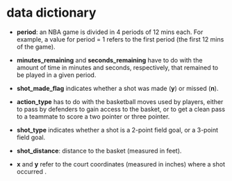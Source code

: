 data dictionary
================

-   **period**: an NBA game is divided in 4 periods of 12 mins each. For example, a value for period = 1 refers to the first period (the first 12 mins of the game).

-   **minutes\_remaining** and **seconds\_remaining** have to do with the amount of time in minutes and seconds, respectively, that remained to be played in a given period.

-   **shot\_made\_flag** indicates whether a shot was made (**y**) or missed (**n**).

-   **action\_type** has to do with the basketball moves used by players, either to pass by defenders to gain access to the basket, or to get a clean pass to a teammate to score a two pointer or three pointer.

-   **shot\_type** indicates whether a shot is a 2-point field goal, or a 3-point field goal.

-   **shot\_distance**: distance to the basket (measured in feet).

-   **x** and **y** refer to the court coordinates (measured in inches) where a shot occurred .

